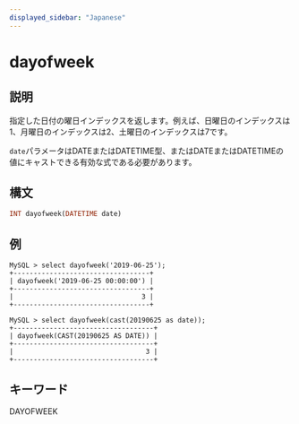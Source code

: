 ```yaml
---
displayed_sidebar: "Japanese"
---
```


# dayofweek

## 説明

指定した日付の曜日インデックスを返します。例えば、日曜日のインデックスは1、月曜日のインデックスは2、土曜日のインデックスは7です。

`date`パラメータはDATEまたはDATETIME型、またはDATEまたはDATETIMEの値にキャストできる有効な式である必要があります。

## 構文

```Haskell
INT dayofweek(DATETIME date)
```

## 例

```Plain Text
MySQL > select dayofweek('2019-06-25');
+----------------------------------+
| dayofweek('2019-06-25 00:00:00') |
+----------------------------------+
|                                3 |
+----------------------------------+

MySQL > select dayofweek(cast(20190625 as date));
+-----------------------------------+
| dayofweek(CAST(20190625 AS DATE)) |
+-----------------------------------+
|                                 3 |
+-----------------------------------+
```

## キーワード

DAYOFWEEK